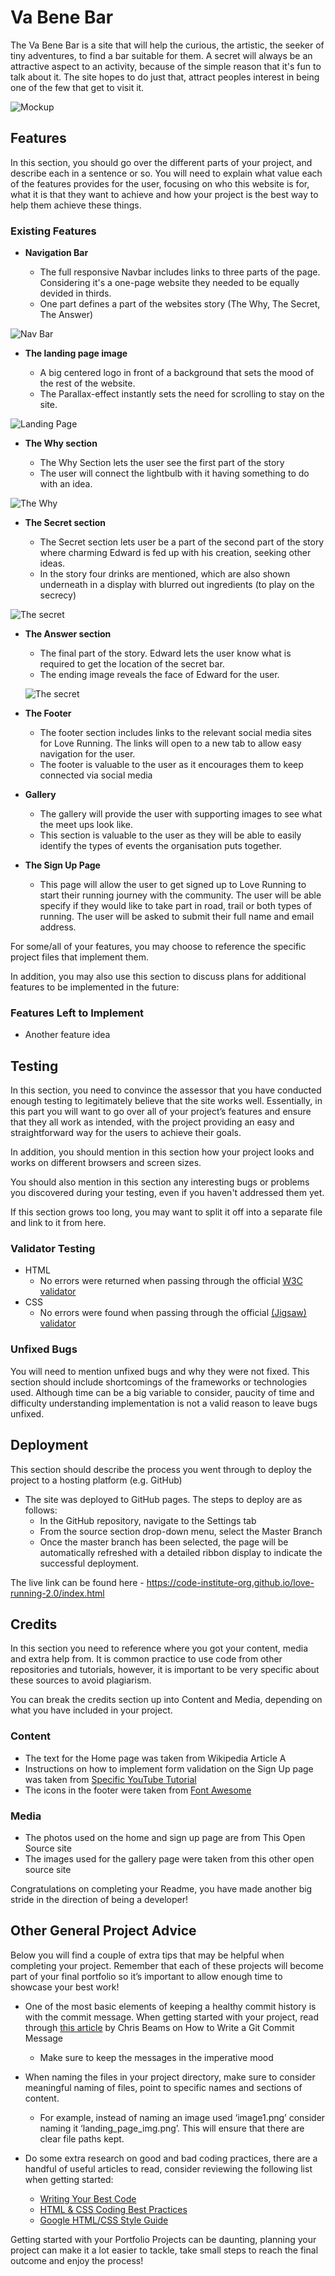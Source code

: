 # Va Bene Bar

The Va Bene Bar is a site that will help the curious, the artistic, the seeker of tiny adventures, to find a bar suitable for them. A secret will always be an attractive aspect to an activity, because of the simple reason that it's fun to talk about it. The site hopes to do just that, attract peoples interest in being one of the few that get to visit it.

![Mockup](./assets/images/mockup.png)

## Features

In this section, you should go over the different parts of your project, and describe each in a sentence or so. You will need to explain what value each of the features provides for the user, focusing on who this website is for, what it is that they want to achieve and how your project is the best way to help them achieve these things.

### Existing Features

-   **Navigation Bar**

    -   The full responsive Navbar includes links to three parts of the page. Considering it's a one-page website they needed to be equally devided in thirds.
    -   One part defines a part of the websites story (The Why, The Secret, The Answer)

![Nav Bar](./assets/images/navbar-readme.png)

-   **The landing page image**

    -   A big centered logo in front of a background that sets the mood of the rest of the website.
    -   The Parallax-effect instantly sets the need for scrolling to stay on the site.

![Landing Page](./assets/images/landing-page-readme.png)

-   **The Why section**

    -   The Why Section lets the user see the first part of the story
    -   The user will connect the lightbulb with it having something to do with an idea.

![The Why](./assets/images/the-why-readme.png)

-   **The Secret section**

    -   The Secret section lets user be a part of the second part of the story where charming Edward is fed up with his creation, seeking other ideas.
    -   In the story four drinks are mentioned, which are also shown underneath in a display with blurred out ingredients (to play on the secrecy)

![The secret]()

-   **The Answer section**

    -   The final part of the story. Edward lets the user know what is required to get the location of the secret bar.
    -   The ending image reveals the face of Edward for the user.

    ![The secret](./assets/images/the-answer-readme.png)

-   **The Footer**

    -   The footer section includes links to the relevant social media sites for Love Running. The links will open to a new tab to allow easy navigation for the user.
    -   The footer is valuable to the user as it encourages them to keep connected via social media

-   **Gallery**

    -   The gallery will provide the user with supporting images to see what the meet ups look like.
    -   This section is valuable to the user as they will be able to easily identify the types of events the organisation puts together.

-   **The Sign Up Page**

    -   This page will allow the user to get signed up to Love Running to start their running journey with the community. The user will be able specify if they would like to take part in road, trail or both types of running. The user will be asked to submit their full name and email address.

For some/all of your features, you may choose to reference the specific project files that implement them.

In addition, you may also use this section to discuss plans for additional features to be implemented in the future:

### Features Left to Implement

-   Another feature idea

## Testing

In this section, you need to convince the assessor that you have conducted enough testing to legitimately believe that the site works well. Essentially, in this part you will want to go over all of your project’s features and ensure that they all work as intended, with the project providing an easy and straightforward way for the users to achieve their goals.

In addition, you should mention in this section how your project looks and works on different browsers and screen sizes.

You should also mention in this section any interesting bugs or problems you discovered during your testing, even if you haven't addressed them yet.

If this section grows too long, you may want to split it off into a separate file and link to it from here.

### Validator Testing

-   HTML
    -   No errors were returned when passing through the official [W3C validator](https://validator.w3.org/nu/?doc=https%3A%2F%2Fcode-institute-org.github.io%2Flove-running-2.0%2Findex.html)
-   CSS
    -   No errors were found when passing through the official [(Jigsaw) validator](https://jigsaw.w3.org/css-validator/validator?uri=https%3A%2F%2Fvalidator.w3.org%2Fnu%2F%3Fdoc%3Dhttps%253A%252F%252Fcode-institute-org.github.io%252Flove-running-2.0%252Findex.html&profile=css3svg&usermedium=all&warning=1&vextwarning=&lang=en#css)

### Unfixed Bugs

You will need to mention unfixed bugs and why they were not fixed. This section should include shortcomings of the frameworks or technologies used. Although time can be a big variable to consider, paucity of time and difficulty understanding implementation is not a valid reason to leave bugs unfixed.

## Deployment

This section should describe the process you went through to deploy the project to a hosting platform (e.g. GitHub)

-   The site was deployed to GitHub pages. The steps to deploy are as follows:
    -   In the GitHub repository, navigate to the Settings tab
    -   From the source section drop-down menu, select the Master Branch
    -   Once the master branch has been selected, the page will be automatically refreshed with a detailed ribbon display to indicate the successful deployment.

The live link can be found here - https://code-institute-org.github.io/love-running-2.0/index.html

## Credits

In this section you need to reference where you got your content, media and extra help from. It is common practice to use code from other repositories and tutorials, however, it is important to be very specific about these sources to avoid plagiarism.

You can break the credits section up into Content and Media, depending on what you have included in your project.

### Content

-   The text for the Home page was taken from Wikipedia Article A
-   Instructions on how to implement form validation on the Sign Up page was taken from [Specific YouTube Tutorial](https://www.youtube.com/)
-   The icons in the footer were taken from [Font Awesome](https://fontawesome.com/)

### Media

-   The photos used on the home and sign up page are from This Open Source site
-   The images used for the gallery page were taken from this other open source site

Congratulations on completing your Readme, you have made another big stride in the direction of being a developer!

## Other General Project Advice

Below you will find a couple of extra tips that may be helpful when completing your project. Remember that each of these projects will become part of your final portfolio so it’s important to allow enough time to showcase your best work!

-   One of the most basic elements of keeping a healthy commit history is with the commit message. When getting started with your project, read through [this article](https://chris.beams.io/posts/git-commit/) by Chris Beams on How to Write a Git Commit Message

    -   Make sure to keep the messages in the imperative mood

-   When naming the files in your project directory, make sure to consider meaningful naming of files, point to specific names and sections of content.

    -   For example, instead of naming an image used ‘image1.png’ consider naming it ‘landing_page_img.png’. This will ensure that there are clear file paths kept.

-   Do some extra research on good and bad coding practices, there are a handful of useful articles to read, consider reviewing the following list when getting started:
    -   [Writing Your Best Code](https://learn.shayhowe.com/html-css/writing-your-best-code/)
    -   [HTML & CSS Coding Best Practices](https://medium.com/@inceptiondj.info/html-css-coding-best-practice-fadb9870a00f)
    -   [Google HTML/CSS Style Guide](https://google.github.io/styleguide/htmlcssguide.html#General)

Getting started with your Portfolio Projects can be daunting, planning your project can make it a lot easier to tackle, take small steps to reach the final outcome and enjoy the process!
